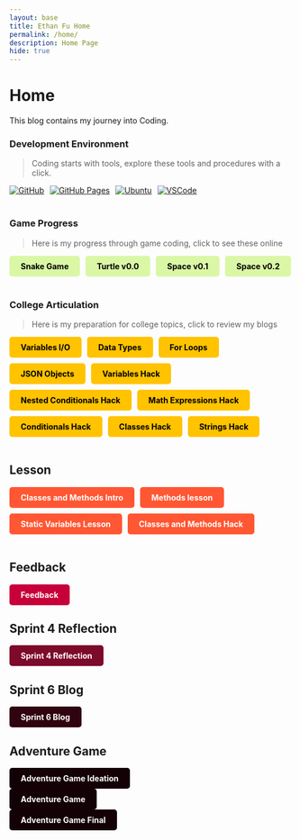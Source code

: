 ```yaml
---
layout: base
title: Ethan Fu Home
permalink: /home/
description: Home Page
hide: true
---
```


# Home

This blog contains my journey into Coding.

### Development Environment

> Coding starts with tools, explore these tools and procedures with a click.

<div style="display: flex; flex-wrap: wrap; gap: 10px;">
    <a href="https://github.com/buythesenbundle/ethanf_2025">
        <img src="https://img.shields.io/badge/GitHub-181717?style=for-the-badge&logo=github&logoColor=white" alt="GitHub">
    </a>
    <a href="https://buythesenbundle.github.io/ethanf_2025/">
        <img src="https://img.shields.io/badge/GitHub%20Pages-327FC7?style=for-the-badge&logo=github&logoColor=white" alt="GitHub Pages">
    </a>
    <a href="https://jm1021.github.io/john_2025/kasm/quick/setup">
        <img src="https://img.shields.io/badge/Ubuntu-E95420?style=for-the-badge&logo=ubuntu&logoColor=white" alt="Ubuntu">
    </a>
    <a href="https://vscode.dev/">
        <img src="https://img.shields.io/badge/VSCode-007ACC?style=for-the-badge&logo=visual-studio-code&logoColor=white" alt="VSCode">
    </a>
</div>

<br>

### Game Progress

> Here is my progress through game coding, click to see these online

<div style="display: flex; flex-wrap: wrap; gap: 10px;">
    <a href="https://buythesenbundle.github.io/ethanf_2025/navigation/snake" style="text-decoration: none;">
        <div style="background-color: #DAF7A6; color: black; padding: 10px 20px; border-radius: 5px; font-weight: bold;">
            Snake Game
        </div>
    </a>
    <a href="{{site.baseurl}}/rpg0x/" style="text-decoration: none;">
        <div style="background-color: #DAF7A6; color: black; padding: 10px 20px; border-radius: 5px; font-weight: bold;">
            Turtle v0.0
        </div>
    </a>
    <a href="{{site.baseurl}}/rpg0.1x/" style="text-decoration: none;">
        <div style="background-color: #DAF7A6; color: black; padding: 10px 20px; border-radius: 5px; font-weight: bold;">
            Space v0.1
        </div>
    </a>
    <a href="{{site.baseurl}}/rpg0.2x/" style="text-decoration: none;">
        <div style="background-color: #DAF7A6; color: black; padding: 10px 20px; border-radius: 5px; font-weight: bold;">
            Space v0.2
        </div>
    </a>
</div>

<br>

### College Articulation

> Here is my preparation for college topics, click to review my blogs

<div style="display: flex; flex-wrap: wrap; gap: 10px;">
    <a href="{{site.baseurl}}/csse/javascript/fundamentals/variables" style="text-decoration: none;">
        <div style="background-color: #FFC300; color: black; padding: 10px 20px; border-radius: 5px; font-weight: bold;">
            Variables I/O
        </div>
    </a>
    <a href="{{site.baseurl}}/csse/javascript/fundamentals/data-types/" style="text-decoration: none;">
        <div style="background-color: #FFC300; color: black; padding: 10px 20px; border-radius: 5px; font-weight: bold;">
            Data Types
        </div>
    </a>
    <a href="{{site.baseurl}}/csse/javascript/fundamentals/for-loops/" style="text-decoration: none;">
        <div style="background-color: #FFC300; color: black; padding: 10px 20px; border-radius: 5px; font-weight: bold;">
            For Loops
        </div>
    </a>
    <a href="{{site.baseurl}}/game/intro/json" style="text-decoration: none;">
        <div style="background-color: #FFC300; color: black; padding: 10px 20px; border-radius: 5px; font-weight: bold;">
            JSON Objects
        </div>
    </a>
    <a href="{{site.baseurl}}/csse/javascript/fundamentals/variables/hacks" style="text-decoration: none;">
        <div style="background-color: #FFC300; color: black; padding: 10px 20px; border-radius: 5px; font-weight: bold;">
            Variables Hack
        </div>
    </a>
    <a href="{{site.baseurl}}/csse/javascript/fundamentals/nested_conditionals/hacks" style="text-decoration: none;">
        <div style="background-color: #FFC300; color: black; padding: 10px 20px; border-radius: 5px; font-weight: bold;">
            Nested Conditionals Hack
        </div>
    </a>
    <a href="{{site.baseurl}}/csse/javascript/fundamentals/mathematic_expressions/hacks" style="text-decoration: none;">
        <div style="background-color: #FFC300; color: black; padding: 10px 20px; border-radius: 5px; font-weight: bold;">
            Math Expressions Hack
        </div>
    </a>
    <a href="{{site.baseurl}}/csse/javascript/fundamentals/conditionals/hacks"
    style="text-decoration: none;">
        <div style="background-color: #FFC300; color: black; padding: 10px 20px; border-radius: 5px; font-weight: bold;">
            Conditionals Hack
        </div>
    </a>
    <a href="{{site.baseurl}}/csse/javascript/fundamentals/classes/hacks"
    style="text-decoration: none;">
        <div style="background-color: #FFC300; color: black; padding: 10px 20px; border-radius: 5px; font-weight: bold;">
            Classes Hack
        </div>
    </a>
    <a href="{{site.baseurl}}/csse/javascript/fundamentals/strings/hacks"
    style="text-decoration: none;">
        <div style="background-color: #FFC300; color: black; padding: 10px 20px; border-radius: 5px; font-weight: bold;">
            Strings Hack
        </div>
    </a>
</div>

<br>

## Lesson

<div style="display: flex; flex-wrap: wrap; gap: 10px;">
    <a href="{{site.baseurl}}/csse/javascript/fundamentals/classes/intro"
    style="text-decoration: none;">
        <div style="background-color: #FF5733; color: white; padding: 10px 20px; border-radius: 5px; font-weight: bold;">
            Classes and Methods Intro
        </div>
    </a>
    <a href="{{site.baseurl}}/csse/javascript/fundamentals/classes/methods"
    style="text-decoration: none;">
        <div style="background-color: #FF5733; color: white; padding: 10px 20px; border-radius: 5px; font-weight: bold;">
            Methods lesson
        </div>
    </a>
    <a href="{{site.baseurl}}/csse/javascript/fundamentals/classes/statics"
    style="text-decoration: none;">
        <div style="background-color: #FF5733; color: white; padding: 10px 20px; border-radius: 5px; font-weight: bold;">
            Static Variables Lesson
        </div>
    </a>
    <a href="{{site.baseurl}}/csse/javascript/fundamentals/classes/hacks"
    style="text-decoration: none;">
        <div style="background-color: #FF5733; color: white; padding: 10px 20px; border-radius: 5px; font-weight: bold;">
            Classes and Methods Hack
        </div>
    </a>
</div>

<br>

## Feedback

<div style="display: flex; flex-wrap: wrap; gap: 10px;">
    <a href="https://github.com/buythesenbundle/ethanf_2025/issues/14" style="text-decoration: none;">
        <div style="background-color: #C70039; color: white; padding: 10px 20px; border-radius: 5px; font-weight: bold;">
            Feedback
        </div>
    </a>
</div>

## Sprint 4 Reflection

<div style="display: flex; flex-wrap: wrap; gap: 10px;">
    <a href="{{site.baseurl}}/navigation/sprint4" style="text-decoration: none;">
        <div style="background-color:rgb(125, 10, 42); color: white; padding: 10px 20px; border-radius: 5px; font-weight: bold;">
            Sprint 4 Reflection
        </div>
    </a>
</div>

## Sprint 6 Blog

<div style="display: flex; flex-wrap: wrap; gap: 10px;">
    <a href="{{site.baseurl}}/platformerblog/" style="text-decoration: none;">
        <div style="background-color:rgb(48, 3, 16); color: white; padding: 10px 20px; border-radius: 5px; font-weight: bold;">
            Sprint 6 Blog
        </div>
    </a>
</div>

## Adventure Game

<div style="display: flex; flex-wrap: wrap; gap: 10px;">
    <a href="{{site.baseurl}}/adventure-ideation/" style="text-decoration: none;">
        <div style="background-color:rgb(19, 1, 6); color: white; padding: 10px 20px; border-radius: 5px; font-weight: bold;">
            Adventure Game Ideation
        </div>
    </a>
</div>

<div style="display: flex; flex-wrap: wrap; gap: 10px;">
    <a href="{{site.baseurl}}/gamify/adventureGame" style="text-decoration: none;">
        <div style="background-color:rgb(19, 1, 6); color: white; padding: 10px 20px; border-radius: 5px; font-weight: bold;">
            Adventure Game
        </div>
    </a>
</div>

<div style="display: flex; flex-wrap: wrap; gap: 10px;">
    <a href="{{site.baseurl}}/finalblog" style="text-decoration: none;">
        <div style="background-color:rgb(19, 1, 6); color: white; padding: 10px 20px; border-radius: 5px; font-weight: bold;">
            Adventure Game Final
        </div>
    </a>
</div>